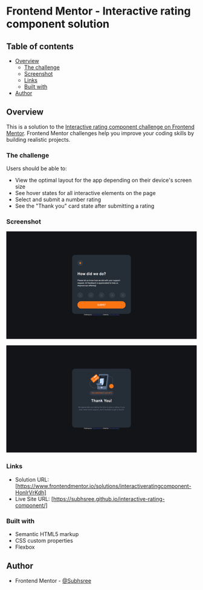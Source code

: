 # Frontend Mentor - Interactive rating component solution
## Table of contents

- [Overview](#overview)
  - [The challenge](#the-challenge)
  - [Screenshot](#screenshot)
  - [Links](#links)
  - [Built with](#built-with)
- [Author](#author)

## Overview

This is a solution to the [Interactive rating component challenge on Frontend Mentor](https://www.frontendmentor.io/challenges/interactive-rating-component-koxpeBUmI). Frontend Mentor challenges help you improve your coding skills by building realistic projects. 

### The challenge

Users should be able to:

- View the optimal layout for the app depending on their device's screen size
- See hover states for all interactive elements on the page
- Select and submit a number rating
- See the "Thank you" card state after submitting a rating

### Screenshot

![](/screenshots/Screenshot%202024-02-08%20183125.png)

![](/screenshots/Screenshot%202024-02-08%20200933.png)

### Links

- Solution URL: [https://www.frontendmentor.io/solutions/interactiveratingcomponent-HonlrVrKdh]
- Live Site URL: [https://subhsree.github.io/interactive-rating-component/]

### Built with

- Semantic HTML5 markup
- CSS custom properties
- Flexbox

## Author

- Frontend Mentor - [@Subhsree](https://www.frontendmentor.io/profile/Subhsree)